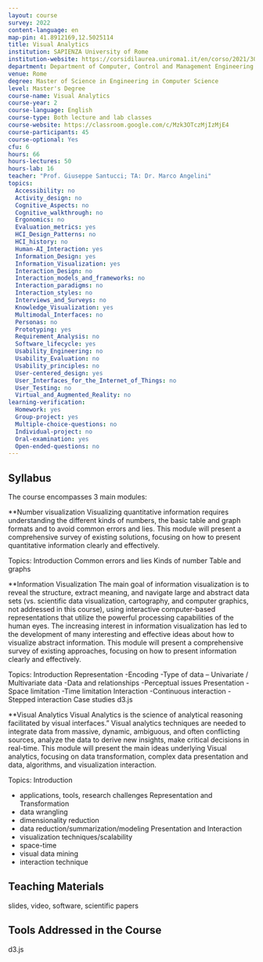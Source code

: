 ```yaml
---
layout: course
survey: 2022
content-language: en
map-pin: 41.8912169,12.5025114
title: Visual Analytics
institution: SAPIENZA University of Rome
institution-website: https://corsidilaurea.uniroma1.it/en/corso/2021/30430/home 
department: Department of Computer, Control and Management Engineering "Antonio Ruberti"
venue: Rome
degree: Master of Science in Engineering in Computer Science
level: Master's Degree
course-name: Visual Analytics
course-year: 2
course-language: English
course-type: Both lecture and lab classes
course-website: https://classroom.google.com/c/Mzk3OTczMjIzMjE4
course-participants: 45
course-optional: Yes
cfu: 6
hours: 66
hours-lectures: 50
hours-lab: 16
teacher: "Prof. Giuseppe Santucci; TA: Dr. Marco Angelini"
topics: 
  Accessibility: no
  Activity_design: no
  Cognitive_Aspects: no
  Cognitive_walkthrough: no
  Ergonomics: no
  Evaluation_metrics: yes
  HCI_Design_Patterns: no
  HCI_history: no
  Human-AI_Interaction: yes
  Information_Design: yes
  Information_Visualization: yes
  Interaction_Design: no
  Interaction_models_and_frameworks: no
  Interaction_paradigms: no
  Interaction_styles: no
  Interviews_and_Surveys: no
  Knowledge_Visualization: yes
  Multimodal_Interfaces: no
  Personas: no
  Prototyping: yes
  Requirement_Analysis: no
  Software_lifecycle: yes
  Usability_Engineering: no
  Usability_Evaluation: no
  Usability_principles: no
  User-centered_design: yes
  User_Interfaces_for_the_Internet_of_Things: no
  User_Testing: no
  Virtual_and_Augmented_Reality: no
learning-verification: 
  Homework: yes 
  Group-project: yes 
  Multiple-choice-questions: no 
  Individual-project: no 
  Oral-examination: yes 
  Open-ended-questions: no 
---
```



## Syllabus 
The course encompasses 3 main modules:

**Number visualization
Visualizing quantitative information requires understanding the different kinds of numbers, the basic table and graph formats and to avoid common errors and lies. This module will present a comprehensive survey of existing solutions, focusing on how to present quantitative information clearly and effectively.

Topics:
Introduction
Common errors and  lies
Kinds of number
Table and graphs




**Information Visualization
The main goal of information visualization is to reveal the structure, extract meaning, and navigate large and abstract data sets (vs. scientific data visualization, cartography, and computer graphics, not addressed in this course), using interactive computer-based representations that utilize the powerful processing capabilities of the human eyes. The increasing interest in information visualization has led to the development of many interesting and effective ideas about how to visualize abstract information. This module will present a comprehensive survey of existing approaches, focusing on how to present information clearly and effectively.


Topics:
Introduction
Representation
-Encoding
-Type of data – Univariate / Multivariate data
-Data and relationships
-Perceptual issues
Presentation
-Space limitation
-Time limitation
Interaction
-Continuous interaction
-Stepped interaction
Case studies
d3.js 

**Visual Analytics
Visual Analytics is the science of analytical reasoning facilitated by visual interfaces.”
Visual analytics techniques are needed to integrate data from massive, dynamic, ambiguous, and often conflicting sources, analyze the data to derive new insights, make critical decisions in real-time.
This module will present the main ideas underlying Visual analytics, focusing on data transformation, complex data presentation and data, algorithms, and visualization interaction.

Topics:
Introduction
- applications, tools, research challenges
Representation and Transformation
- data wrangling
- dimensionality reduction
- data reduction/summarization/modeling
Presentation and Interaction
- visualization techniques/scalability
- space-time
- visual data mining
- interaction technique

## Teaching Materials 
slides, video, software, scientific papers

## Tools Addressed in the Course 
d3.js
